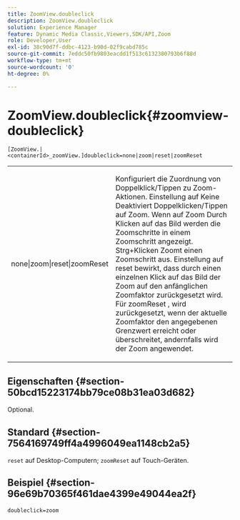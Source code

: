 ```yaml
---
title: ZoomView.doubleclick
description: ZoomView.doubleclick
solution: Experience Manager
feature: Dynamic Media Classic,Viewers,SDK/API,Zoom
role: Developer,User
exl-id: 38c90d7f-ddbc-4123-b90d-02f9cabd785c
source-git-commit: 7eddc50fb9803eacdd1f513c6132380793b6f88d
workflow-type: tm+mt
source-wordcount: '0'
ht-degree: 0%

---
```


# ZoomView.doubleclick{#zoomview-doubleclick}

`[ZoomView.|<containerId>_zoomView.]doubleclick=none|zoom|reset|zoomReset`

<table id="table_E314540D347D47699C04EB80D20C0721"> 
 <tbody> 
  <tr> 
   <td colname="col1"> <p> <span class="codeph"> none|zoom|reset|zoomReset </span> </p> </td> 
   <td colname="col2"> <p> Konfiguriert die Zuordnung von Doppelklick/Tippen zu Zoom-Aktionen. Einstellung auf <span class="codeph"> Keine </span> Deaktiviert Doppelklicken/Tippen auf Zoom. Wenn auf <span class="codeph"> Zoom </span> Durch Klicken auf das Bild werden die Zoomschritte in einem Zoomschritt angezeigt. Strg+Klicken Zoomt einen Zoomschritt aus. Einstellung auf <span class="codeph"> reset </span> bewirkt, dass durch einen einzelnen Klick auf das Bild der Zoom auf den anfänglichen Zoomfaktor zurückgesetzt wird. Für <span class="codeph"> zoomReset </span>, wird zurückgesetzt, wenn der aktuelle Zoomfaktor den angegebenen Grenzwert erreicht oder überschreitet, andernfalls wird der Zoom angewendet. </p> </td> 
  </tr> 
 </tbody> 
</table>

## Eigenschaften {#section-50bcd15223174bb79ce08b31ea03d682}

Optional.

## Standard {#section-7564169749ff4a4996049ea1148cb2a5}

`reset` auf Desktop-Computern; `zoomReset` auf Touch-Geräten.

## Beispiel {#section-96e69b70365f461dae4399e49044ea2f}

`doubleclick=zoom`
